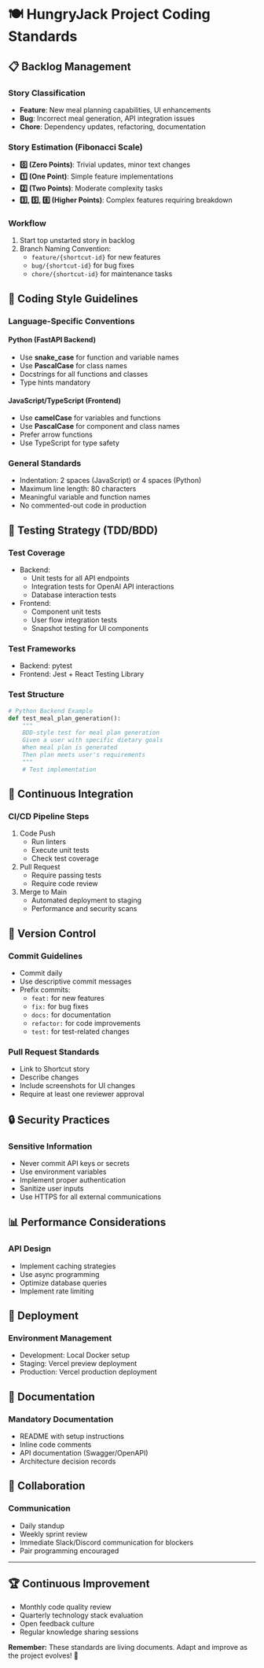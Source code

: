# 🍽️ HungryJack Project Coding Standards

## 📋 Backlog Management

### Story Classification
- **Feature**: New meal planning capabilities, UI enhancements
- **Bug**: Incorrect meal generation, API integration issues
- **Chore**: Dependency updates, refactoring, documentation

### Story Estimation (Fibonacci Scale)
- **0️⃣ (Zero Points)**: Trivial updates, minor text changes
- **1️⃣ (One Point)**: Simple feature implementations
- **2️⃣ (Two Points)**: Moderate complexity tasks
- **3️⃣, 5️⃣, 8️⃣ (Higher Points)**: Complex features requiring breakdown

### Workflow
1. Start top unstarted story in backlog
2. Branch Naming Convention:
   - `feature/{shortcut-id}` for new features
   - `bug/{shortcut-id}` for bug fixes
   - `chore/{shortcut-id}` for maintenance tasks

## 🎨 Coding Style Guidelines

### Language-Specific Conventions
#### Python (FastAPI Backend)
- Use **snake_case** for function and variable names
- Use **PascalCase** for class names
- Docstrings for all functions and classes
- Type hints mandatory

#### JavaScript/TypeScript (Frontend)
- Use **camelCase** for variables and functions
- Use **PascalCase** for component and class names
- Prefer arrow functions
- Use TypeScript for type safety

### General Standards
- Indentation: 2 spaces (JavaScript) or 4 spaces (Python)
- Maximum line length: 80 characters
- Meaningful variable and function names
- No commented-out code in production

## 🧪 Testing Strategy (TDD/BDD)

### Test Coverage
- Backend: 
  - Unit tests for all API endpoints
  - Integration tests for OpenAI API interactions
  - Database interaction tests
- Frontend:
  - Component unit tests
  - User flow integration tests
  - Snapshot testing for UI components

### Test Frameworks
- Backend: pytest
- Frontend: Jest + React Testing Library

### Test Structure
```python
# Python Backend Example
def test_meal_plan_generation():
    """
    BDD-style test for meal plan generation
    Given a user with specific dietary goals
    When meal plan is generated
    Then plan meets user's requirements
    """
    # Test implementation
```

## 🔄 Continuous Integration

### CI/CD Pipeline Steps
1. Code Push
   - Run linters
   - Execute unit tests
   - Check test coverage
2. Pull Request
   - Require passing tests
   - Require code review
3. Merge to Main
   - Automated deployment to staging
   - Performance and security scans

## 🔧 Version Control

### Commit Guidelines
- Commit daily
- Use descriptive commit messages
- Prefix commits:
  - `feat:` for new features
  - `fix:` for bug fixes
  - `docs:` for documentation
  - `refactor:` for code improvements
  - `test:` for test-related changes

### Pull Request Standards
- Link to Shortcut story
- Describe changes
- Include screenshots for UI changes
- Require at least one reviewer approval

## 🔒 Security Practices

### Sensitive Information
- Never commit API keys or secrets
- Use environment variables
- Implement proper authentication
- Sanitize user inputs
- Use HTTPS for all external communications

## 📊 Performance Considerations

### API Design
- Implement caching strategies
- Use async programming
- Optimize database queries
- Implement rate limiting

## 🚀 Deployment

### Environment Management
- Development: Local Docker setup
- Staging: Vercel preview deployment
- Production: Vercel production deployment

## 📝 Documentation

### Mandatory Documentation
- README with setup instructions
- Inline code comments
- API documentation (Swagger/OpenAPI)
- Architecture decision records

## 🤝 Collaboration

### Communication
- Daily standup
- Weekly sprint review
- Immediate Slack/Discord communication for blockers
- Pair programming encouraged

---

## 🏆 Continuous Improvement

- Monthly code quality review
- Quarterly technology stack evaluation
- Open feedback culture
- Regular knowledge sharing sessions

**Remember:** These standards are living documents. Adapt and improve as the project evolves! 🌱
